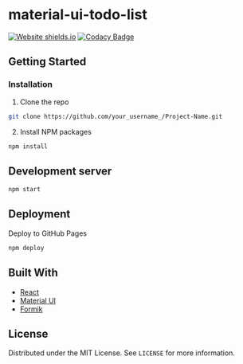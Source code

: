 # material-ui-todo-list

[![Website shields.io](https://img.shields.io/website-up-down-success-red/http/shields.io.svg)](https://ghoscht.github.io/material-ui-todo-list/)
[![Codacy Badge](https://app.codacy.com/project/badge/Grade/18427684106f4f85ba4578442951ce3f)](https://www.codacy.com/manual/GHOSCHT/material-ui-todo-list?utm_source=github.com&amp;utm_medium=referral&amp;utm_content=GHOSCHT/material-ui-todo-list&amp;utm_campaign=Badge_Grade)

<!-- GETTING STARTED -->
## Getting Started

### Installation

1. Clone the repo
```sh
git clone https://github.com/your_username_/Project-Name.git
```
2. Install NPM packages
```sh
npm install
```

## Development server
```sh
npm start
```

## Deployment

Deploy to GitHub Pages
```sh
npm deploy
```

## Built With

* [React](https://reactjs.org/)
* [Material UI](https://material-ui.com/)
* [Formik](https://jaredpalmer.com/formik/)


## License

Distributed under the MIT License. See `LICENSE` for more information.
